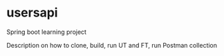 # usersapi
Spring boot learning project

Description on how to clone, build, run UT and FT, run Postman collection
